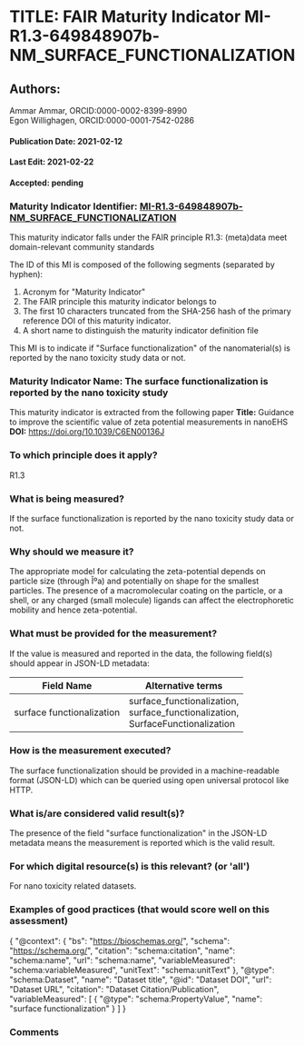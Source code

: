 # TITLE: FAIR Maturity Indicator MI-R1.3-649848907b-NM_SURFACE_FUNCTIONALIZATION

## Authors: 
Ammar Ammar, ORCID:0000-0002-8399-8990<br>Egon Willighagen, ORCID:0000-0001-7542-0286

#### Publication Date: 2021-02-12
#### Last Edit: 2021-02-22
#### Accepted: pending

### Maturity Indicator Identifier: [MI-R1.3-649848907b-NM_SURFACE_FUNCTIONALIZATION](https://w3id.org/fair/maturity_indicator/terms/Gen2/MI-R1.3-649848907b-NM_SURFACE_FUNCTIONALIZATION)

This maturity indicator falls under the FAIR principle R1.3:
(meta)data meet domain-relevant community standards

The ID of this MI is composed of the following segments (separated by hyphen):
1. Acronym for "Maturity Indicator"
1. The FAIR principle this maturity indicator belongs to
1. The first 10 characters truncated from the SHA-256 hash of the primary reference DOI of this maturity indicator.
1. A short name to distinguish the maturity indicator definition file

This MI is to indicate if "Surface functionalization" of the nanomaterial(s) is reported by the nano toxicity study data or not.

### Maturity Indicator Name:  The surface functionalization is reported by the nano toxicity study

This maturity indicator is extracted from the following paper 
**Title:** Guidance to improve the scientific value of zeta potential measurements in nanoEHS
**DOI:** https://doi.org/10.1039/C6EN00136J

### To which principle does it apply?  
R1.3

### What is being measured?
If the surface functionalization is reported by the nano toxicity study data or not.

### Why should we measure it?
The appropriate model for calculating the zeta-potential depends on
particle size (through Îºa) and potentially on shape for the smallest particles.
The presence of a macromolecular coating on the particle, or a
shell, or any charged (small molecule) ligands can affect the electrophoretic
mobility and hence zeta-potential.

### What must be provided for the measurement?
If the value is measured and reported in the data, the following field(s) should appear in JSON-LD metadata: 

| Field Name                 | Alternative terms                                                                     |
| -------------------------- | ------------------------------------------------------------------------------------- |
| surface functionalization  | surface_functionalization,<br>surface_functionalization,<br>SurfaceFunctionalization  |

### How is the measurement executed?
The surface functionalization should be provided in a machine-readable format (JSON-LD) which can be queried using open universal protocol like HTTP.

### What is/are considered valid result(s)?
The presence of the field "surface functionalization" in the JSON-LD metadata means the measurement is reported which is the valid result.

### For which digital resource(s) is this relevant? (or 'all')
For nano toxicity related datasets.  

### Examples of good practices (that would score well on this assessment)

 {
 	"@context": {
 		"bs": "https://bioschemas.org/",
 		"schema": "https://schema.org/",
 		"citation": "schema:citation",
 		"name": "schema:name",
 		"url": "schema:name",
 		"variableMeasured": "schema:variableMeasured",
 		"unitText": "schema:unitText"
 	},
 	"@type": "schema:Dataset",
 	"name": "Dataset title",
 	"@id": "Dataset DOI",
 	"url": "Dataset URL",
 	"citation": "Dataset Citation/Publication",
 	"variableMeasured": [
 		{
 			"@type": "schema:PropertyValue",
 			"name": "surface functionalization"
 		}
 	]
 }

### Comments

